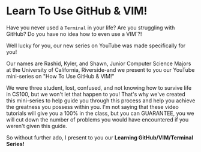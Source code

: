 Learn To Use GitHub & VIM!
===
Have you never used a `Terminal` in your life?
Are you struggling with GitHub?
Do you have no idea how to even use a VIM`?!

Well lucky for you, our new series on YouTube was made specifically for you!

Our names are Rashid, Kyler, and Shawn, Junior Computer Science Majors at the University of California, Riverside-and we present to you our YouTube mini-series on "How To Use GitHub & VIM!"

We were three student, lost, confused, and not knowing how to survive life in CS100, but we won't let that happen to you! That's why we've created this mini-series to help guide you through this process and help you achieve the greatness you possess within you. I'm not saying that these video tutorials will give you a 100% in the class, but you can GUARANTEE, you we will cut down the number of problems you would have encountered if you weren't given this guide.

So without further ado, I present to you our **Learning GitHub/VIM/Terminal Series!**
